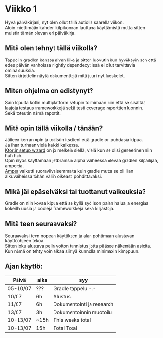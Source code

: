 # Viikko 1

Hyvä päiväkirjani, nyt olen ollut tällä autiolla saarella viikon.  
Aloin miettimään kahden kilpikonnan lauttana käyttämistä mutta sitten muistin tämän olevan eri päiväkirja.

## Mitä olen tehnyt tällä viikolla?

Tappelin gradlen kanssa aivan liika ja sitten luovutin kun hyväksyin sen että edes päivän vanhoissa nightly dependecy:
issä ei ollut tarvittavia ominaisuuksia.  
Sitten kirjottelin näytä dokumenttejä mitä juuri nyt lueskelet.

## Miten ohjelma on edistynyt?

Sain lopulta kotlin multiplatform setupin toimimaan niin että se sisältää laajoja testaus frameworkkejä sekä testi
coverage raporttien luonnin.  
Sekä toteutin nämä raportit.

## Mitä opin tällä viikolla / tänään?

Jälleen kerran opin ja todistin itselleni että gradle on puhdasta kipua.   
Ja ihan turhaan vielä kaikki kaikessa.  
[Ktor:in setup wizard](https://start.ktor.io/settings?name=ktor-sample&website=example.com&artifact=com.example.ktor-sample&kotlinVersion=2.1.10&ktorVersion=3.2.1&buildSystem=GRADLE_KTS&buildSystemArgs.version_catalog=true&engine=NETTY&configurationIn=YAML&addSampleCode=true&plugins=asyncapi)
on jo melkein siellä, vielä kun se olisi geneerinen niin huh huh.  
Opin myös käyttämään jetbrainsin alpha vaiheessa olevaa gradlen kilpailijaa, amper:ia.  
[Amper](https://github.com/JetBrains/amper) vaikutti suoraviivaisemmalta kuin gradle mutta se oli liian alkuvaiheissa
tähän väliin oikeasti pohdittavaksi.

## Mikä jäi epäselväksi tai tuottanut vaikeuksia?

Gradle on niin kovaa kipua että se kyllä syö ison palan halua ja energiaa kokeilla uusia ja cooleja frameworkkeja sekä
kirjastoja.

## Mitä teen seuraavaksi?

Seuraavaksi teen nopean käyttiksen ja alan pohtimaan alustavan käyttöohjeen tekoa.  
Sitten joku alustava pelin voiton tunnistus jotta pääsee näkemään asioita.  
Kun nämä on tehty voin alkaa siirtyä kunnolla minimaxin kimppuun.

## Ajan käyttö:

| Päivä    | aika | syy                       |
|----------|------|---------------------------|
| 05-10/07 | ???  | Gradle tappelu -.-        |
| 10/07    | 6h   | Alustus                   |
| 11/07    | 6h   | Dokumentointi ja research |
| 13/07    | 3h   | Dokumentoinnin muotoilu   |
| 10-13/07 | ~15h | This weeks total          |
| 10-13/07 | 15h  | Total Total               |
